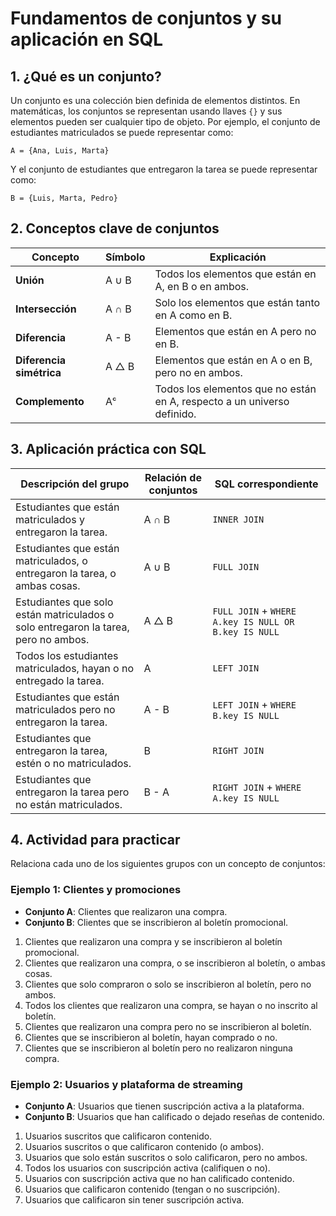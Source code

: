 # Fundamentos de conjuntos y su aplicación en SQL

## 1. ¿Qué es un conjunto?

Un conjunto es una colección bien definida de elementos distintos. En matemáticas, los conjuntos se representan usando llaves `{}` y sus elementos pueden ser cualquier tipo de objeto. Por ejemplo, el conjunto de estudiantes matriculados se puede representar como:

```
A = {Ana, Luis, Marta}
```

Y el conjunto de estudiantes que entregaron la tarea se puede representar como:

```
B = {Luis, Marta, Pedro}
```

## 2. Conceptos clave de conjuntos

| Concepto              | Símbolo | Explicación                                                                 |
|-----------------------|---------|------------------------------------------------------------------------------|
| **Unión**             | A ∪ B   | Todos los elementos que están en A, en B o en ambos.                        |
| **Intersección**      | A ∩ B   | Solo los elementos que están tanto en A como en B.                          |
| **Diferencia**        | A - B   | Elementos que están en A pero no en B.                                      |
| **Diferencia simétrica** | A △ B   | Elementos que están en A o en B, pero no en ambos.                         |
| **Complemento**       | Aᶜ      | Todos los elementos que no están en A, respecto a un universo definido.    |

## 3. Aplicación práctica con SQL

| Descripción del grupo                                                                  | Relación de conjuntos | SQL correspondiente |
|-----------------------------------------------------------------------------------------|------------------------|---------------------|
| Estudiantes que están matriculados y entregaron la tarea.                              | A ∩ B                 | `INNER JOIN`        |
| Estudiantes que están matriculados, o entregaron la tarea, o ambas cosas.              | A ∪ B                 | `FULL JOIN`         |
| Estudiantes que solo están matriculados o solo entregaron la tarea, pero no ambos.     | A △ B                 | `FULL JOIN` + `WHERE A.key IS NULL OR B.key IS NULL` |
| Todos los estudiantes matriculados, hayan o no entregado la tarea.                     | A                     | `LEFT JOIN`         |
| Estudiantes que están matriculados pero no entregaron la tarea.                        | A - B                 | `LEFT JOIN` + `WHERE B.key IS NULL` |
| Estudiantes que entregaron la tarea, estén o no matriculados.                          | B                     | `RIGHT JOIN`        |
| Estudiantes que entregaron la tarea pero no están matriculados.                        | B - A                 | `RIGHT JOIN` + `WHERE A.key IS NULL` |

## 4. Actividad para practicar

Relaciona cada uno de los siguientes grupos con un concepto de conjuntos:


### Ejemplo 1: Clientes y promociones
- **Conjunto A**: Clientes que realizaron una compra.
- **Conjunto B**: Clientes que se inscribieron al boletín promocional.

1. Clientes que realizaron una compra y se inscribieron al boletín promocional.  
2. Clientes que realizaron una compra, o se inscribieron al boletín, o ambas cosas.  
3. Clientes que solo compraron o solo se inscribieron al boletín, pero no ambos.  
4. Todos los clientes que realizaron una compra, se hayan o no inscrito al boletín.  
5. Clientes que realizaron una compra pero no se inscribieron al boletín.  
6. Clientes que se inscribieron al boletín, hayan comprado o no.  
7. Clientes que se inscribieron al boletín pero no realizaron ninguna compra.

### Ejemplo 2: Usuarios y plataforma de streaming
- **Conjunto A**: Usuarios que tienen suscripción activa a la plataforma.
- **Conjunto B**: Usuarios que han calificado o dejado reseñas de contenido.

1. Usuarios suscritos que calificaron contenido.  
2. Usuarios suscritos o que calificaron contenido (o ambos).  
3. Usuarios que solo están suscritos o solo calificaron, pero no ambos.  
4. Todos los usuarios con suscripción activa (califiquen o no).  
5. Usuarios con suscripción activa que no han calificado contenido.  
6. Usuarios que calificaron contenido (tengan o no suscripción).  
7. Usuarios que calificaron sin tener suscripción activa.